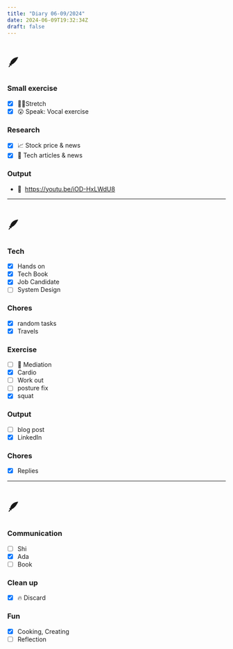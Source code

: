 ```yaml
---
title: "Diary 06-09/2024"  
date: 2024-06-09T19:32:34Z
draft: false
---
```


# 🪶

### Small exercise

- [x]  🧎‍♀️Stretch
- [x]  😮 Speak: Vocal exercise

### Research

- [x]  📈 Stock price & news
- [x]  👾 Tech articles & news

### Output

- 🎥  https://youtu.be/iOD-HxLWdU8

---

# 🪶

### Tech

- [x]  Hands on
- [x]  Tech Book
- [x]  Job Candidate
- [ ]  System Design

### Chores

- [x]  random tasks
- [x]  Travels

### Exercise

- [ ]  🧘 Mediation
- [x]  Cardio
- [ ]  Work out
- [ ]  posture fix
- [x]  squat

### Output

- [ ]  blog post
- [x]  LinkedIn

### Chores

- [x]  Replies

---

# 🪶

### Communication

- [ ]  Shi
- [x]  Ada
- [ ]  Book

### Clean up

- [x]  🔥 Discard

### Fun

- [x]  Cooking, Creating
- [ ]  Reflection